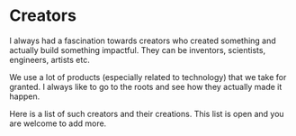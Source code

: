 # Creators

I always had a fascination towards creators who created something and actually build something impactful.
They can be inventors, scientists, engineers, artists etc. 

We use a lot of products (especially related to technology) that we take for granted.
I always like to go to the roots and see how they actually made it happen.

Here is a list of such creators and their creations. This list is open and you are welcome to add more.
